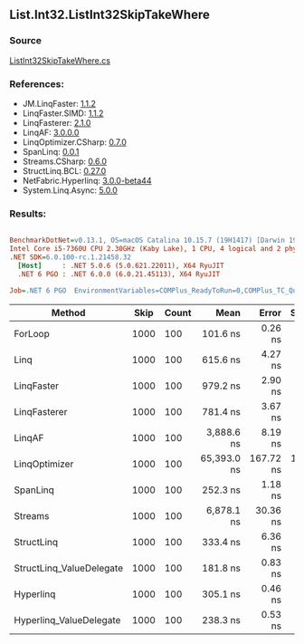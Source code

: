 ﻿## List.Int32.ListInt32SkipTakeWhere

### Source
[ListInt32SkipTakeWhere.cs](../LinqBenchmarks/List/Int32/ListInt32SkipTakeWhere.cs)

### References:
- JM.LinqFaster: [1.1.2](https://www.nuget.org/packages/JM.LinqFaster/1.1.2)
- LinqFaster.SIMD: [1.1.2](https://www.nuget.org/packages/LinqFaster.SIMD/1.0.3)
- LinqFasterer: [2.1.0](https://www.nuget.org/packages/LinqFasterer/2.1.0)
- LinqAF: [3.0.0.0](https://www.nuget.org/packages/LinqAF/3.0.0.0)
- LinqOptimizer.CSharp: [0.7.0](https://www.nuget.org/packages/LinqOptimizer.CSharp/0.7.0)
- SpanLinq: [0.0.1](https://www.nuget.org/packages/SpanLinq/0.0.1)
- Streams.CSharp: [0.6.0](https://www.nuget.org/packages/Streams.CSharp/0.6.0)
- StructLinq.BCL: [0.27.0](https://www.nuget.org/packages/StructLinq/0.27.0)
- NetFabric.Hyperlinq: [3.0.0-beta44](https://www.nuget.org/packages/NetFabric.Hyperlinq/3.0.0-beta44)
- System.Linq.Async: [5.0.0](https://www.nuget.org/packages/System.Linq.Async/5.0.0)

### Results:
``` ini

BenchmarkDotNet=v0.13.1, OS=macOS Catalina 10.15.7 (19H1417) [Darwin 19.6.0]
Intel Core i5-7360U CPU 2.30GHz (Kaby Lake), 1 CPU, 4 logical and 2 physical cores
.NET SDK=6.0.100-rc.1.21458.32
  [Host]     : .NET 5.0.6 (5.0.621.22011), X64 RyuJIT
  .NET 6 PGO : .NET 6.0.0 (6.0.21.45113), X64 RyuJIT

Job=.NET 6 PGO  EnvironmentVariables=COMPlus_ReadyToRun=0,COMPlus_TC_QuickJitForLoops=1,COMPlus_TieredPGO=1  Runtime=.NET 6.0  

```
|                   Method | Skip | Count |        Mean |     Error |    StdDev |          Ratio | RatioSD |   Gen 0 | Allocated |
|------------------------- |----- |------ |------------:|----------:|----------:|---------------:|--------:|--------:|----------:|
|                  ForLoop | 1000 |   100 |    101.6 ns |   0.26 ns |   0.25 ns |       baseline |         |       - |         - |
|                     Linq | 1000 |   100 |    615.6 ns |   4.27 ns |   3.99 ns |   6.06x slower |   0.04x |  0.0725 |     152 B |
|               LinqFaster | 1000 |   100 |    979.2 ns |   2.90 ns |   2.26 ns |   9.63x slower |   0.04x |  0.7458 |   1,560 B |
|             LinqFasterer | 1000 |   100 |    781.4 ns |   3.67 ns |   3.26 ns |   7.69x slower |   0.03x |  2.4424 |   5,112 B |
|                   LinqAF | 1000 |   100 |  3,888.6 ns |   8.19 ns |   6.84 ns |  38.26x slower |   0.11x |       - |         - |
|            LinqOptimizer | 1000 |   100 | 65,393.0 ns | 167.72 ns | 130.95 ns | 643.22x slower |   2.28x | 15.6250 |  32,741 B |
|                 SpanLinq | 1000 |   100 |    252.3 ns |   1.18 ns |   0.98 ns |   2.48x slower |   0.01x |       - |         - |
|                  Streams | 1000 |   100 |  6,878.1 ns |  30.36 ns |  28.40 ns |  67.69x slower |   0.35x |  0.4425 |     936 B |
|               StructLinq | 1000 |   100 |    333.4 ns |   6.36 ns |   6.81 ns |   3.27x slower |   0.07x |  0.0458 |      96 B |
| StructLinq_ValueDelegate | 1000 |   100 |    181.8 ns |   0.83 ns |   0.74 ns |   1.79x slower |   0.01x |       - |         - |
|                Hyperlinq | 1000 |   100 |    305.1 ns |   0.46 ns |   0.36 ns |   3.00x slower |   0.01x |       - |         - |
|  Hyperlinq_ValueDelegate | 1000 |   100 |    238.3 ns |   0.53 ns |   0.42 ns |   2.34x slower |   0.01x |       - |         - |
